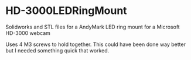 # HD-3000LEDRingMount
Solidworks and STL files for a AndyMark LED ring mount for a Microsoft HD-3000 webcam

Uses 4 M3 screws to hold together. This could have been done way better but I needed something quick that worked.


